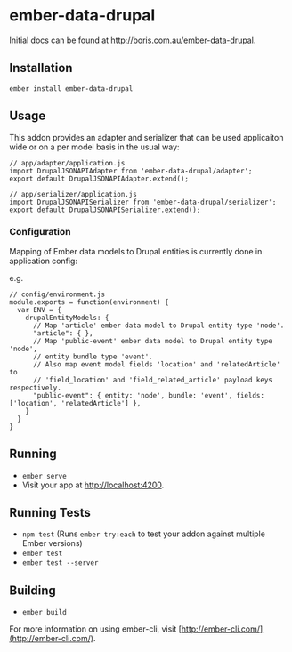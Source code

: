 # ember-data-drupal

Initial docs can be found at http://boris.com.au/ember-data-drupal.

## Installation

    ember install ember-data-drupal

## Usage

This addon provides an adapter and serializer that can be used applicaiton wide or on a per model basis in the usual way:

    // app/adapter/application.js
    import DrupalJSONAPIAdapter from 'ember-data-drupal/adapter';
    export default DrupalJSONAPIAdapter.extend();

    // app/serializer/application.js
    import DrupalJSONAPISerializer from 'ember-data-drupal/serializer';
    export default DrupalJSONAPISerializer.extend();

### Configuration

Mapping of Ember data models to Drupal entities is currently done in application config:

e.g.

    // config/environment.js
    module.exports = function(environment) {
      var ENV = {
        drupalEntityModels: {
          // Map 'article' ember data model to Drupal entity type 'node'.
          "article": { },
          // Map 'public-event' ember data model to Drupal entity type 'node',
          // entity bundle type 'event'.
          // Also map event model fields 'location' and 'relatedArticle' to
          // 'field_location' and 'field_related_article' payload keys respectively.
          "public-event": { entity: 'node', bundle: 'event', fields: ['location', 'relatedArticle'] },
        }
      }
    }

## Running

* `ember serve`
* Visit your app at [http://localhost:4200](http://localhost:4200).

## Running Tests

* `npm test` (Runs `ember try:each` to test your addon against multiple Ember versions)
* `ember test`
* `ember test --server`

## Building

* `ember build`

For more information on using ember-cli, visit [http://ember-cli.com/](http://ember-cli.com/).
